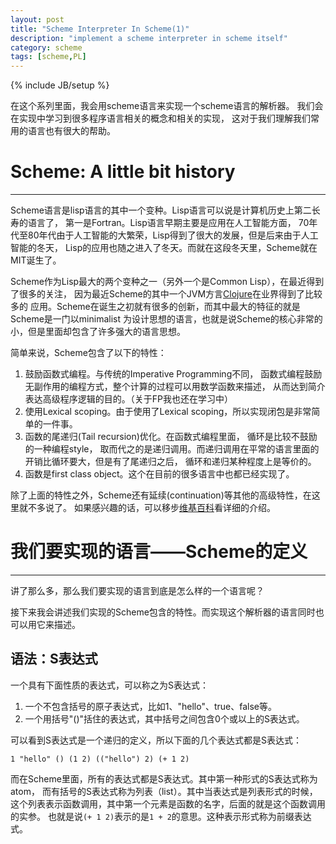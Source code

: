 ```yaml
---
layout: post
title: "Scheme Interpreter In Scheme(1)"
description: "implement a scheme interpreter in scheme itself"
category: scheme
tags: [scheme,PL]
---
```

{% include JB/setup %}

在这个系列里面，我会用scheme语言来实现一个scheme语言的解析器。
我们会在实现中学习到很多程序语言相关的概念和相关的实现，
这对于我们理解我们常用的语言也有很大的帮助。

# Scheme: A little bit history
----

Scheme语言是lisp语言的其中一个变种。Lisp语言可以说是计算机历史上第二长寿的语言了，
第一是Fortran。Lisp语言早期主要是应用在人工智能方面，
70年代至80年代由于人工智能的大繁荣，Lisp得到了很大的发展，但是后来由于人工智能的冬天，
Lisp的应用也随之进入了冬天。而就在这段冬天里，Scheme就在MIT诞生了。

Scheme作为Lisp最大的两个变种之一（另外一个是Common Lisp），在最近得到了很多的关注，
因为最近Scheme的其中一个JVM方言[Clojure](http://clojure.org)在业界得到了比较多的
应用。Scheme在诞生之初就有很多的创新，而其中最大的特征的就是Scheme是一门以minimalist
为设计思想的语言，也就是说Scheme的核心非常的小，但是里面却包含了许多强大的语言思想。

简单来说，Scheme包含了以下的特性：

1. 鼓励函数式编程。与传统的Imperative Programming不同，
函数式编程鼓励无副作用的编程方式，整个计算的过程可以用数学函数来描述，
从而达到简介表达高级程序逻辑的目的。（关于FP我也还在学习中）
1. 使用Lexical scoping。由于使用了Lexical scoping，所以实现闭包是非常简单的一件事。
1. 函数的尾递归(Tail recursion)优化。在函数式编程里面，
循环是比较不鼓励的一种编程style，
取而代之的是递归调用。而递归调用在平常的语言里面的开销比循环要大，但是有了尾递归之后，
循环和递归某种程度上是等价的。
1. 函数是first class object。这个在目前的很多语言中也都已经实现了。

除了上面的特性之外，Scheme还有延续(continuation)等其他的高级特性，在这里就不多说了。
如果感兴趣的话，可以移步[维基百科](http://en.wikipedia.org/wiki/Scheme_programming_language)看详细的介绍。

# 我们要实现的语言——Scheme的定义
----

讲了那么多，那么我们要实现的语言到底是怎么样的一个语言呢？

接下来我会讲述我们实现的Scheme包含的特性。而实现这个解析器的语言同时也可以用它来描述。

## 语法：S表达式

一个具有下面性质的表达式，可以称之为S表达式：

1. 一个不包含括号的原子表达式，比如1、"hello"、true、false等。
1. 一个用括号"()"括住的表达式，其中括号之间包含0个或以上的S表达式。

可以看到S表达式是一个递归的定义，所以下面的几个表达式都是S表达式：

    1 "hello" () (1 2) (("hello") 2) (+ 1 2)

而在Scheme里面，所有的表达式都是S表达式。其中第一种形式的S表达式称为atom，
而有括号的S表达式称为列表（list）。其中当表达式是列表形式的时候，
这个列表表示函数调用，其中第一个元素是函数的名字，后面的就是这个函数调用的实参。
也就是说`(+ 1 2)`表示的是`1 + 2`的意思。这种表示形式称为前缀表达式。
